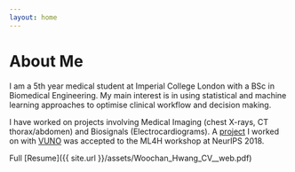 ```yaml
---
layout: home
---
```

# About Me

I am a 5th year medical student at Imperial College London with a BSc in Biomedical Engineering.
My main interest is in using statistical and machine learning approaches to optimise clinical workflow and decision making.

I have worked on projects involving Medical Imaging (chest X-rays, CT thorax/abdomen) and Biosignals (Electrocardiograms). A [project](https://arxiv.org/abs/1811.08840) I worked on with [VUNO](https://vuno.co) was accepted to the ML4H workshop at NeurIPS 2018.   

Full [Resume]({{ site.url }}/assets/Woochan_Hwang_CV__web.pdf)

